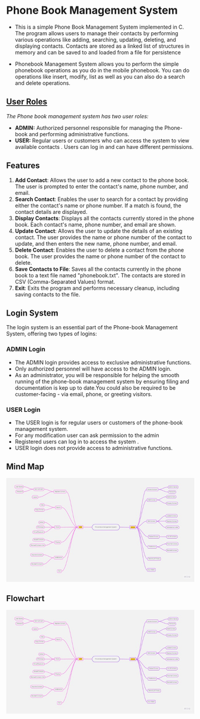 <h1>Phone Book Management System</h1>
<ul>
<li><p>This is a simple Phone Book Management System implemented in C. The program allows users to manage their contacts by performing various operations like adding, searching, updating, deleting, and displaying contacts. Contacts are stored as a linked list of structures in memory and can be saved to and loaded from a file for persistence</p></li>
<li>Phonebook Management System allows you to perform the simple phonebook
operations as you do in the mobile phonebook. You can do operations like insert,
modify, list as well as you can also do a search and delete operations.</li>
</ul>
<h2><u>User Roles</u></h2>
  <p> <i>The Phone book management system has two user roles:</i></p>
  <ul>
    <li><strong>ADMIN:</strong> Authorized personnel responsible for managing the Phone-book and performing administrative functions.</li>
    <li><strong>USER:</strong> Regular users or customers who can access the system to view available contacts . Users can log in and can have different permissions.</li>
  </ul>
<h2>Features</h2>
<ol>
  <li><strong>Add Contact</strong>: Allows the user to add a new contact to the phone book. The user is prompted to enter the contact's name, phone number, and email.</li>
   <li><strong>Search Contact</strong>: Enables the user to search for a contact by providing either the contact's name or phone number. If a match is found, the contact details are displayed.</li>
        <li><strong>Display Contacts</strong>: Displays all the contacts currently stored in the phone book. Each contact's name, phone number, and email are shown.</li>
        <li><strong>Update Contact</strong>: Allows the user to update the details of an existing contact. The user provides the name or phone number of the contact to update, and then enters the new name, phone number, and email.</li>
        <li><strong>Delete Contact</strong>: Enables the user to delete a contact from the phone book. The user provides the name or phone number of the contact to delete.</li>
        <li><strong>Save Contacts to File</strong>: Saves all the contacts currently in the phone book to a text file named "phonebook.txt". The contacts are stored in CSV (Comma-Separated Values) format.</li>
        <li><strong>Exit</strong>: Exits the program and performs necessary cleanup, including saving contacts to the file.</li>
</ol>
 <h2>Login System</h2>
  <p>The login system is an essential part of the Phone-book Management System, offering two types of logins:</p>
   <h3>ADMIN Login</h3>
  <ul>
    <li>The ADMIN login provides access to exclusive administrative functions.</li>
    <li>Only authorized personnel will have access to the ADMIN login.</li>
    <li>As an administrator, you will be responsible for helping the smooth running of the phone-book management system by ensuring filing and documentation is kep up to date.You could also be required to be customer-facing - via email, phone, or greeting visitors.</li>
  </ul>

  <h3>USER Login</h3>
  <ul>
    <li>The USER login is for regular users or customers of the phone-book management system.</li>
   <li>For any modification user can ask permission to the admin </li>
    <li>Registered users can log in to access the system .</li>
    <li>USER login does not provide access to administrative functions.</li>
  </ul>
<h2>Mind Map</h2>
<img src="https://github.com/vinodkayara/Phone-Book-Management/blob/main/Mind%20Maps%20(1).jpg"></img>
<h2>Flowchart</h2>
<img src="https://github.com/vinodkayara/Phone-Book-Management/blob/main/Mind%20Maps%20(1).jpg"></img>


